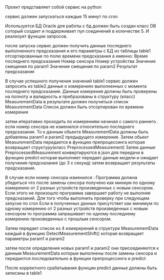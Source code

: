 Проект представляет собой сервис на python

сервис должен запускаться каждые 15 минут по cron 


Используется БД Oracle для работы с бд должен быть создан класс DB соторый создает и поддерживает пул соединений в количестве 5.
И реализует функции запросов.

после запуска сервис должен получить данные последнего выполненного предсказания и его параметры с БД из таблицы table1 отсортированные по полю времени предсказания
а именно:
Время последнего предсказания
Номер сенсора
Номер устройства
Значение смещения по param1
Значение смещения по param2
Результат предсказания

В случае успешного получения значений  table1 сервис должен запросить из table2 данные о измерениях выполненных с момента последнего предсказания. 
Данные измерения должны быть проверены на полноту и валидность и пребразованы в структуру (класс) MeasurementData 
в результате должен получиться список MeasurementData 
Список должен быть отсортирован по времени измерения

затем итеративно проходить по измерениям начиная с самого раннего .
если номер сенсора не изменился относительно последнего предсказания. То к данным обьекта MeasurementData должны быть добавлены param1 и param2 предыдущего измерения. Затем обьект MeasurementData передается в функцию препроцессинга которая возвращает структуру(класс  PreprocessedMeasurement) 
Затем данные PreprocessedMeasurement конвертируются в json для передачи в функцию predict  которая выполняет передает данные модели  и ожидает получения предсказания (до 3 х секунд) затем возвращает результаты предсказания.

В случае если номер сенсора изменился :
 Программа должна убедиться что после замены сенсора получено как миниум по одному измерению от 2 разных устройств произведенных с новым сенсором.
 Если  этого не произошло программа завершает работу не выполняя предсказаний. Для того чтобы выполнить проверку при следующем запуске по cron
 Если в полученных данных присутствет как минимум по одному измерению от 2 разных устройств произведенных с новым сенсором то программа запрашивает по одному последнему измерению произведенных с прошлым сенсором.

 Затем передает  список из 4 измеререний в структуре  MeasurementData каждый в функцию DetectMeasurementShift() которая возвращает параметры param1 и param2

затем после определения новых param1 и param2 они присоединяются к данным MeasurementData которые выполнены после замены сенсора и передаются последовательно в функции препроцессинга и predict

После корректного срабатывания функции predict данные должны быть записаны в table1
